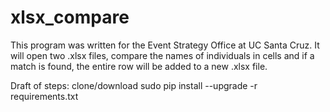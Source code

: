 # xlsx_compare
This program was written for the Event Strategy Office at UC Santa Cruz. It will open two .xlsx files, compare the names of individuals in cells and if a match is found, the entire row will be added to a new .xlsx file.


Draft of steps:
clone/download
sudo pip install --upgrade -r requirements.txt